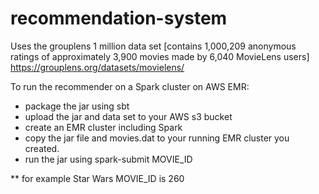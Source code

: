 # recommendation-system

Uses the grouplens 1 million data set [contains 1,000,209 anonymous ratings of approximately 3,900 movies 
made by 6,040 MovieLens users]
https://grouplens.org/datasets/movielens/

To run the recommender on a Spark cluster on AWS EMR:
* package the jar using sbt
* upload the jar and data set to your AWS s3 bucket
* create an EMR cluster including Spark
* copy the jar file and movies.dat to your running EMR cluster you created.
* run the jar using spark-submit MOVIE_ID

** for example Star Wars MOVIE_ID is 260
